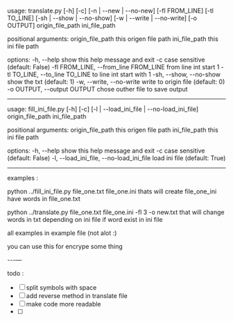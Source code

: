 usage: translate.py [-h] [-c] [-n | --new | --no-new] [-fl FROM_LINE] [-tl TO_LINE] [-sh | --show | --no-show]
                    [-w | --write | --no-write] [-o OUTPUT]
                    origin_file_path ini_file_path

positional arguments:
  origin_file_path      this origen file path
  ini_file_path         this ini file path

options:
  -h, --help            show this help message and exit
  -c                    case sensitive (default: False)
  -fl FROM_LINE, --from_line FROM_LINE
                        from line int start 1
  -tl TO_LINE, --to_line TO_LINE
                        to line int start with 1
  -sh, --show, --no-show
                        show the txt (default: 1)
  -w, --write, --no-write
                        write to origin file (default: 0)
  -o OUTPUT, --output OUTPUT
                        chose outher file to save output


--------------
usage: fill_ini_file.py [-h] [-c] [-l | --load_ini_file | --no-load_ini_file] origin_file_path ini_file_path

positional arguments:
  origin_file_path      this origen file path
  ini_file_path         this ini file path

options:
  -h, --help            show this help message and exit
  -c                    case sensitive (default: False)
  -l, --load_ini_file, --no-load_ini_file
                        load ini file (default: True)

 ---------------
 
 examples :
 
 python ../fill_ini_file.py file_one.txt file_one.ini 
 thats will create file_one_ini have words in file_one.txt
 
 python ../translate.py file_one.txt file_one.ini -fl 3 -o new.txt
 that will change words in txt depending on ini file if word exist in ini file
 
 all examples in example file (not alot :) 
  
 you can use this for encrype some thing 

---—

todo :
- [ ] split symbols with space
- [ ] add reverse method in translate file
- [ ] make code more readable
- [ ] 